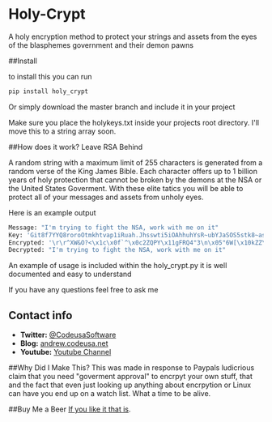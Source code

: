 Holy-Crypt
===========

A holy encryption method to protect your strings and assets from the eyes of the blasphemes government and their demon pawns 

##Install

to install this you can run

```python
pip install holy_crypt
```
Or simply download the master branch and include it in your project

Make sure you place the holykeys.txt inside your projects root directory. I'll move this to a string array soon.

##How does it work?
Leave RSA Behind

A random string with a maximum limit of 255 characters is generated from a random verse of the King James Bible. Each character offers up to 1 billion years of holy protection that cannot be broken by the demons at the NSA or the United States Goverment. With these elite tatics you will be able to protect all of your messages and assets from unholy eyes. 

Here is an example output


```python
Message: "I'm trying to fight the NSA, work with me on it"
Key: 'Git8f7YYQ8roroOtmkhtvap1iRuah.Jhsswti5iOAhhuhYsR~ubYJaSOS5stk8~asav\nrAOe4sW1svGWeetfTeG8neQ|ST7pO~Xoasnhi4Gaa|ua1io..DfttiWu5QsEs|setRw0EetarAiltalR4Ye1h7pndQ|ioGav|EsraGJsnsERihash51e1Pon8|ip|l5Pdh~TEwtiDwt.|w1D|ih|ra8wGRnXtanmJOsoo1a'
Encrypted: '\r\r^XW&O?<\x1c\x0f`^\x0c2ZQPY\x11gFRQ4"3\n\x05"6W[\x10kZZ\x1a\x069#\x05T`\x05?d'
Decrypted: "I'm trying to fight the NSA, work with me on it"
```

An example of usage is included within the holy_crypt.py it is well documented and easy to understand


If you have any questions feel free to ask me


## Contact info

* **Twitter:** [@CodeusaSoftware](https://twitter.com/codeusasoftware)
* **Blog:** [andrew.codeusa.net](http://andrew.codeusa.net)
* **Youtube:** [Youtube Channel](http://www.youtube.com/codeusasoftware)

##Why Did I Make This?
This was made in response to Paypals ludicrious claim that you need "goverment approval" to encrpyt your own stuff, that and the fact that even just looking up anything about encrpytion or Linux can have you end up on a watch list. What a time to be alive. 

##Buy Me a Beer
[If you like it that is](https://www.paypal.com/cgi-bin/webscr?cmd=_s-xclick&hosted_button_id=TWHNPSC7HRNR2).


